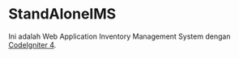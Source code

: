 # StandAloneIMS

Ini adalah Web Application Inventory Management System dengan [CodeIgniter 4](https://codeigniter.com/).